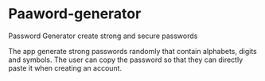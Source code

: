 # Paaword-generator
Password Generator create strong and secure passwords

The app generate strong passwords randomly that contain alphabets, digits and symbols. The user can copy the password so that they can directly paste it when creating an account.
